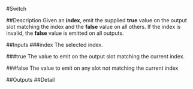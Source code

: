 #Switch

##Description
Given an **index**, emit the supplied **true** value on the output slot matching the index and the **false** value on all others. If the index is invalid, the **false** value is emitted on all outputs.

##Inputs
###index
The selected index.

###true
The value to emit on the output slot matching the current index.

###false
The value to emit on any slot not matching the current index

##Outputs
##Detail

